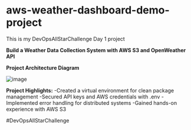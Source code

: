 # aws-weather-dashboard-demo-project
This is my DevOpsAllStarChallenge Day 1 project


**Build a Weather Data Collection System with AWS S3 and OpenWeather API**

**Project Architecture Diagram**

![image](https://github.com/user-attachments/assets/9ad8c85d-cee4-47d0-85dd-478b11460c4b)


**Project Highlights:**
-Created a virtual environment for clean package management
-Secured API keys and AWS credentials with .env
-Implemented error handling for distributed systems
-Gained hands-on experience with AWS S3


#DevOpsAllStarChallenge
